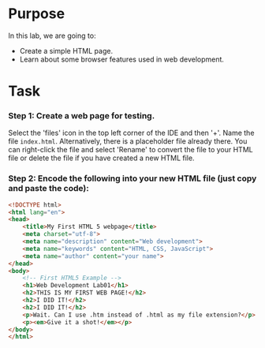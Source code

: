 # Purpose

In this lab, we are going to:

- Create a simple HTML page.
- Learn about some browser features used in web development.

# Task

### Step 1: Create a web page for testing.

Select the 'files' icon in the top left corner of the IDE and then '+'. Name the file `index.html`. Alternatively, there is a placeholder file already there. You can right-click the file and select 'Rename' to convert the file to your HTML file or delete the file if you have created a new HTML file.

### Step 2: Encode the following into your new HTML file (just copy and paste the code):

```html
<!DOCTYPE html>
<html lang="en">
<head>
    <title>My First HTML 5 webpage</title>
    <meta charset="utf-8">
    <meta name="description" content="Web development">
    <meta name="keywords" content="HTML, CSS, JavaScript">
    <meta name="author" content="your name">
</head>
<body>
    <!-- First HTML5 Example -->
    <h1>Web Development Lab01</h1>
    <h2>THIS IS MY FIRST WEB PAGE!</h2>
    <h2>I DID IT!</h2>
    <h2>I DID IT!</h2>
    <p>Wait. Can I use .htm instead of .html as my file extension?</p>
    <p><em>Give it a shot!</em></p>
</body>
</html>
